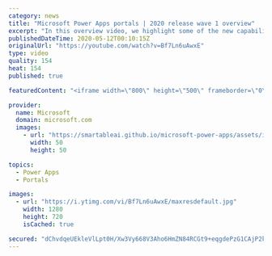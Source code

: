```yaml
---
category: news
title: "Microsoft Power Apps portals | 2020 release wave 1 overview"
excerpt: "In this overview video, we highlight some of the new capabilities included in the latest update to Microsoft Power Apps portals.     Here are the capabilities covered:   •    Power BI integration, so you can quickly add Power BI reports, tables, and dashboards to your portals without coding.  •    Themes"
publishedDateTime: 2020-05-12T00:10:15Z
originalUrl: "https://youtube.com/watch?v=Bf7Ln6uAwxE"
type: video
quality: 154
heat: 154
published: true

featuredContent: "<iframe width=\"800\" height=\"500\" frameborder=\"0\" src=\"https://www.youtube.com/embed/Bf7Ln6uAwxE\" allow=\"accelerometer; autoplay; encrypted-media; gyroscope; picture-in-picture\" allowfullscreen></iframe>"

provider:
  name: Microsoft
  domain: microsoft.com
  images:
    - url: "https://smartableai.github.io/microsoft-power-apps/assets/images/organizations/microsoft.com-50x50.jpg"
      width: 50
      height: 50

topics:
  - Power Apps
  - Portals

images:
  - url: "https://i.ytimg.com/vi/Bf7Ln6uAwxE/maxresdefault.jpg"
    width: 1280
    height: 720
    isCached: true

secured: "dChvdqeUEkleVlLpt0H/Xw3Vy668V3Aho6HmZN84RCGt9+eqgdePzG1CAjP2kGlVzexAdo9OWsq3XVIfiucvg05Pol1VbC/O9OmDzYlhr1yBYeJiEcYsAbQkSVsqwiHXfAfzvIDVE+ytRkEW3vUZ/ph6GbkI/ckZk4O+L9V88BHq5GAzAtKFaeeMXvvmkufyf0/FyQM0H6xfUzV/w/UHTiPgRICDp/pPZ5uj3kZ9aQVQOYEOlWBJcQ9kjuNX6MpNqpxWrclmVAcsNDGPOfx5C0kZq16Cw0608fGRa8S+7OCkqLRKZBWQW7/HQ3k+FvJRGDzJ2A3NheX02YMXCNkP26QVP2Aq3dL2Rgdksl45gU/0byaFCyQhNKtngI2jr9leJFz/b5QT8eq6Q0AN1r03bugQDMjuyezO/XMfICfk0tBjWUuIecU4Uf6BNjTzSDzh;yMDEZUdl2bKWuumZmj28dg=="
---
```


